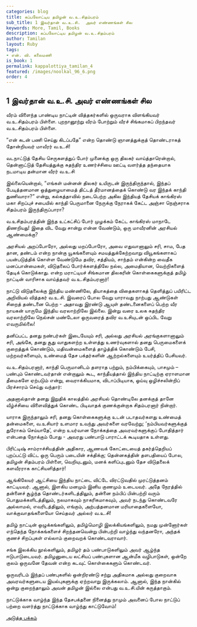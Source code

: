```yaml
---
categories: blog
title: கப்பலோட்டிய தமிழன் வ.உ.சிதம்பரம்
sub_title: 1 இவர்தான் வ.உ.சி.  அவர் எண்ணங்கள் சில
keywords: More, Tamil, Books
description: கப்பலோட்டிய தமிழன் வ.உ.சிதம்பரம்
author: Tamilan
layout: Ruby
tags:
- என். வி. கலைமணி
is_book: 1
permalink: kappalottiya_tamilan_4
featured: /images/noolkal_96_6.png
order: 4
---
```

## 1 இவர்தான் வ.உ.சி. அவர் எண்ணங்கள் சில

வீரம் விளைந்த பாண்டிய நாட்டின் வித்தகர்களில் ஒருவராக விளங்கியவர் வ.உ.சிதம்பரம் பிள்ளை. புறநானூற்று வீரம் போற்றும் வீரச் சிங்கமாகப் பிறந்தவர் வ.உ.சிதம்பரம் பிள்ளை.

“என் கடன் பணி செய்து கிடப்பதே” என்ற தொண்டு ஞானத்துக்குத் தொண்டராகத் தோன்றியவர் மாவீரர் வ.உ.சி!

வடநாட்டுத் தேசிய செருகளத்துப் போர் முனைக்கு ஒரு திலகர் வாய்த்தாரென்றால், தென்னாட்டுத் தேசியத்துக்கு சுதந்திர உணர்ச்சியை ஊட்டி வளர்த்த தந்தையாக நடமாடிய தன்மான வீரர் வ.உ.சி

இல்லையென்றால், “எங்கள் மன்னன் திலகர் உயிருடன் இருந்திருந்தால், இந்தப் பேடித்தனமான ஒத்துழையாமைத் திட்டத் தீர்மானத்தைக் கொண்டு வர இந்தக் காந்தி துணிவாரா?” என்று, கல்கத்தாவில் நடைபெற்ற அகில இந்தியத் தேசியக் காங்கிரஸ் மகா சிறப்புச் சபையில் காந்தி பெருமானை நேருக்கு நேராகக் கேட்ட அஞ்சா நெஞ்சராக சிதம்பரம் இருந்திருப்பாரா?

வ.உசிதம்பரத்தின் இந்த உட்கட்சிப் போர் முழக்கம் கேட்ட காங்கிரஸ் மாநாடே திணறியது! இதை விட வேறு சான்று என்ன வேண்டும், ஒரு மாவீரனின் அரசியல் ஆண்மைக்கு?

அரசியல் அறப்போரோ, அல்லது மறப்போரோ, அவை எதுவானாலும் சரி, சாம, பேத தான, தண்டம் என்ற நான்கு யூகங்களையும் சமயத்துக்கேற்றவாறு வியூகங்களாகப் பயன்படுத்திக் கொள்ள வேண்டுமே தவிர, சத்தியம், சாந்தம் என்கின்ற வைதீக மனப்பான்மைகள், விடுதலைப் போர்க்களத்திலே நல்ல, அமைதியான, வெற்றிகளைத் தேடிக் கொடுக்காது. என்ற மராட்டியச் சிங்கமான திலகரின் கொள்கைகளுக்குத் தமிழ் நாட்டின் வாரிசாக வாய்த்தவர் வ.உ.சிதம்பரனார்!

நாட்டு விடுதலைக்கு இந்திய மண்ணிலே, தியாகத்தை விதைகளாகத் தெளித்துப் பயிரிட்ட அறிவியல் வித்தகர் வ.உ.சி. இவரைப் போல வேறு யாராவது நாற்பது ஆண்டுகள் சிறைத் தண்டனை பெற்ற - அதாவது இரண்டு ஆயுள் தண்டனைகளைப் பெற்ற வீர நாயகன் யாருமே இந்திய வரலாற்றிலே இல்லை. இன்று வரை உலக சுதந்திர வரலாற்றிலே நெல்சன் மண்டேலா ஒருவரைத் தவிர வ.உசியுடன் ஒப்பிட வேறு எவருமில்லை!

தனிப்பட்ட தனது நண்பர்கள் இடையேயும் சரி, அல்லது அரசியல் அரங்குகளானாலும் சரி, அங்கே, தனது சூது வாதுகளற்ற உள்ளத்து உணர்வுகளால் தனது பெருமைகளைக் குறைத்துக் கொண்டும், மதிவன்மைகளைத் தாழ்த்திக் கொண்டும் பேசி, மற்றவர்களையும், உண்மைத் தேச பக்தர்களின் ஆற்றல்களையும் உயர்த்திப் பேசியவர்.

வ.உ.சிதம்பரனார், காந்தி பெருமானிடம் தளராத பற்றும், நம்பிக்கையும், பாசமும் – பண்பும் கொண்டவர்தான் என்றாலும் கூட, காந்தீயத்தால் இந்திய நாட்டிற்கு ஏராளமான தீமைகளே ஏற்படும் என்று, வைராக்கியமாக, விடாப்பிடியாக, ஓய்வு ஒழிச்சலின்றிப் பிரச்சாரம் செய்து வந்தார்:

அதனால்தான் தனது இறுதிக் காலத்தில் அரசியல் தொண்டிலே தனக்குத் தானே வீழ்ச்சியை விளைவித்துக் கொண்ட பிடிவாதக் குணக்குன்றாக சிதம்பரனார் நின்றார்.

யாராக இருந்தாலும் சரி, தனது கொள்கைகளுக்கு உடன் படாதவர்களது உண்மைத் தன்மைகளை, வ.உசியார் உளமார உவந்து அவர்களை வரவேற்று; ‘நம்பியவர்களுக்குத் துரோகம் செய்யாதே’, என்ற உயர்வான நோக்கத்தை அவரவர்களுக்குப் போதித்தார் என்பதை நோக்கும் போது - அவரது பண்பாடு பாராட்டக் கூடியதாக உள்ளது.

பிரிட்டிஷ் சாம்ராச்சியத்தின் அதிகார, ஆணவக் கோட்டையைத் தகர்த்தெறியப் புறப்பட்டு விட்ட ஒரு பெரும் படையின் சக்திக்கு; தென்னகத்தின் தளபதியைப் போல, தமிழன் சிதம்பரம் பிள்ளை, வெறியுடனும், மனக் களிப்புடனும் தேச விடுதலைக் களவீரராக காட்சியளித்தார்!

ஆங்கிலேயர் ஆட்சியை இந்திய நாட்டை விட்டே விரட்டுவதில் முரட்டுத்தனம் காட்டியவர். ஆனால், இளகிய மனமும் இனிய குணமும் உடையவர். அதே நேரத்தில் தன்னைச் சூழ்ந்த தொண்டர்களிடத்திலும், தன்னை நம்பிப் பின்பற்றி வரும் பொதுமக்களிடத்திலும், நலமாகவும் நாகரிகமாகவும், அவர் நடந்து கொண்டவரே அல்லாமல், எவரிடத்திலும், எங்கும், அற்பத்தனமான மரியாதைகளையோ, வாக்குவாதங்களையோ செய்தவர் அல்லர் வ.உ.சி!

தமிழ் நாட்டின் ஒழுக்கங்களிலும், தமிழ்மொழி இலக்கியங்களிலும், நமது முன்னோர்கள் எந்தெந்த நோக்கங்களைச் சிறந்தனவென்று பின்பற்றி வாழ்ந்து வந்தனரோ, அந்தக் குணச் சிறப்புகள் எல்லாம் குறைவறக் கொண்டவராவார்.

சங்க இலக்கிய நூல்களிலும், தமிழர் தம் பண்பாடுகளிலும் அவர் ஆழ்ந்த ஈடுபாடுடையவர். தமிழனுடைய லட்சியப் பண்புகளான ஆன்மீக வழிபாடுகள், ஒன்றே குலம் ஒருவனே தேவன் என்ற கடவுட் கொள்கைகளும் கொண்டவர்.

ஒருவரிடம் இந்தப் பண்புகளில் ஒன்றிரண்டு சற்று அதிகமாக அல்லது குறைவாக அவரவர்களுடைய இயல்புகளுக்கு ஏற்றவாறு இருக்கலாம். ஆனால், இந்த நான்கில் ஒன்று குறைந்தாலும் அவன் தமிழன் இல்லை என்பது வ.உ.சி.யின் கருத்தாகும்.

நாட்டுக்காக வாழ்ந்த இந்த தேசபக்தனை நினைத்து நாமும் அவனைப் போல நாட்டுப் பற்றை வளர்த்து நாட்டுக்காக வாழ்ந்து காட்டுவோம்!

[அடுத்த பக்கம்](kappalottiya_tamilan_5)